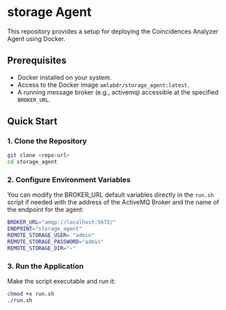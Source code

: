 # storage Agent

This repository provides a setup for deploying the Coincidences Analyzer Agent using Docker.

## Prerequisites

- Docker installed on your system.
- Access to the Docker image `amlabdr/storage_agent:latest`.
- A running message broker (e.g., activemq) accessible at the specified `BROKER_URL`.

## Quick Start

### 1. Clone the Repository
```bash
git clone <repo-url>
cd storage_agent
```

### 2. Configure Environment Variables
You can modify the BROKER_URL default variables directly in the `run.sh` script if needed with the address of the ActiveMQ Broker and the name of the endpoint for the agent:

```bash
BROKER_URL="amqp://localhost:5672/"
ENDPOINT="storage_agent"
REMOTE_STORAGE_USER= "admin"
REMOTE_STORAGE_PASSWORD="admin"
REMOTE_STORAGE_DIR="~"
```

### 3. Run the Application
Make the script executable and run it:

```bash
chmod +x run.sh
./run.sh
```
